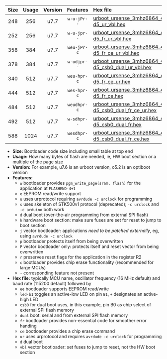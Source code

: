 |Size|Usage|Version|Features|Hex file|
|:-:|:-:|:-:|:-:|:--|
|248|256|u7.7|`w-u-jPr--`|[urboot_ursense_3mhz6864_460800bps_led-d5_ur_vbl.hex](https://raw.githubusercontent.com/stefanrueger/urboot.hex/main/boards/ursense/fcpu_3mhz6864/460800_bps/urboot_ursense_3mhz6864_460800bps_led-d5_ur_vbl.hex)|
|252|256|u7.7|`w-u-jpr--`|[urboot_ursense_3mhz6864_460800bps_led-d5_fr_ur_vbl.hex](https://raw.githubusercontent.com/stefanrueger/urboot.hex/main/boards/ursense/fcpu_3mhz6864/460800_bps/urboot_ursense_3mhz6864_460800bps_led-d5_fr_ur_vbl.hex)|
|358|384|u7.7|`weu-jPr-c`|[urboot_ursense_3mhz6864_460800bps_ee_led-d5_fr_ce_ur_vbl.hex](https://raw.githubusercontent.com/stefanrueger/urboot.hex/main/boards/ursense/fcpu_3mhz6864/460800_bps/urboot_ursense_3mhz6864_460800bps_ee_led-d5_fr_ce_ur_vbl.hex)|
|378|384|u7.7|`w-udjpr--`|[urboot_ursense_3mhz6864_460800bps_led-d5_csb0_dual_ur_vbl.hex](https://raw.githubusercontent.com/stefanrueger/urboot.hex/main/boards/ursense/fcpu_3mhz6864/460800_bps/urboot_ursense_3mhz6864_460800bps_led-d5_csb0_dual_ur_vbl.hex)|
|340|512|u7.7|`weu-hpr-c`|[urboot_ursense_3mhz6864_460800bps_ee_led-d5_fr_ce_ur.hex](https://raw.githubusercontent.com/stefanrueger/urboot.hex/main/boards/ursense/fcpu_3mhz6864/460800_bps/urboot_ursense_3mhz6864_460800bps_ee_led-d5_fr_ce_ur.hex)|
|444|512|u7.7|`wes-hpr-c`|[urboot_ursense_3mhz6864_460800bps_ee_led-d5_fr_ce.hex](https://raw.githubusercontent.com/stefanrueger/urboot.hex/main/boards/ursense/fcpu_3mhz6864/460800_bps/urboot_ursense_3mhz6864_460800bps_ee_led-d5_fr_ce.hex)|
|484|512|u7.7|`weudhpr-c`|[urboot_ursense_3mhz6864_460800bps_ee_led-d5_csb0_dual_fr_ce_ur.hex](https://raw.githubusercontent.com/stefanrueger/urboot.hex/main/boards/ursense/fcpu_3mhz6864/460800_bps/urboot_ursense_3mhz6864_460800bps_ee_led-d5_csb0_dual_fr_ce_ur.hex)|
|492|512|u7.7|`w-sdhpr--`|[urboot_ursense_3mhz6864_460800bps_led-d5_csb0_dual_fr.hex](https://raw.githubusercontent.com/stefanrueger/urboot.hex/main/boards/ursense/fcpu_3mhz6864/460800_bps/urboot_ursense_3mhz6864_460800bps_led-d5_csb0_dual_fr.hex)|
|588|1024|u7.7|`wesdhpr-c`|[urboot_ursense_3mhz6864_460800bps_ee_led-d5_csb0_dual_fr_ce.hex](https://raw.githubusercontent.com/stefanrueger/urboot.hex/main/boards/ursense/fcpu_3mhz6864/460800_bps/urboot_ursense_3mhz6864_460800bps_ee_led-d5_csb0_dual_fr_ce.hex)|

- **Size:** Bootloader code size including small table at top end
- **Usage:** How many bytes of flash are needed, ie, HW boot section or a multiple of the page size
- **Version:** For example, u7.6 is an urboot version, o5.2 is an optiboot version
- **Features:**
  + `w` bootloader provides `pgm_write_page(sram, flash)` for the application at `FLASHEND-4+1`
  + `e` EEPROM read/write support
  + `u` uses urprotocol requiring `avrdude -c urclock` for programming
  + `s` uses skeleton of STK500v1 protocol (deprecated); `-c urclock` and `-c arduino` both work
  + `d` dual boot (over-the-air programming from external SPI flash)
  + `h` hardware boot section: make sure fuses are set for reset to jump to boot section
  + `j` vector bootloader: applications *need to be patched externally*, eg, using `avrdude -c urclock`
  + `p` bootloader protects itself from being overwritten
  + `P` vector bootloader only: protects itself and reset vector from being overwritten
  + `r` preserves reset flags for the application in the register R2
  + `c` bootloader provides chip erase functionality (recommended for large MCUs)
  + `-` corresponding feature not present
- **Hex file:** typically MCU name, oscillator frequency (16 MHz default) and baud rate (115200 default) followed by
  + `ee` bootloader supports EEPROM read/write
  + `led-b1` toggles an active-low LED on pin `B1`, `+` designates an active-high LED
  + `csb0` for dual boot uses, in this example, pin B0 as chip select of external SPI flash memory
  + `dual` boot: serial and from external SPI flash memory
  + `fr` bootloader provides non-essential code for smoother error handing
  + `ce` bootloader provides a chip erase command
  + `ur` uses urprotocol and requires `avrdude -c urclock` for programming
  + `d` dual boot
  + `vbl` vector bootloader: set fuses to jump to reset, not the HW boot section
